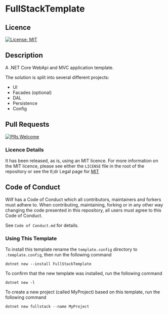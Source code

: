 # FullStackTemplate

## Licence
[![License: MIT](https://img.shields.io/badge/License-MIT-yellow.svg)](https://opensource.org/licenses/MIT)

## Description

A .NET Core WebApi and MVC application template.

The solution is split into several different projects:

- UI
- Facades (optional)
- DAL
- Persistence
- Config

## Pull Requests
[![PRs Welcome](https://img.shields.io/badge/PRs-welcome-brightgreen.svg?style=flat-square)](http://makeapullrequest.com)

### Licence Details

It has been released, as is, using an MIT licence. For more information on the MIT licence, please see either the `LICENSE` file in the root of the repository or see the tl;dr Legal page for [MIT](https://tldrlegal.com/license/mit-license)

## Code of Conduct
Wilf has a Code of Conduct which all contributors, maintainers and forkers must adhere to. When contributing, maintaining, forking or in any other way changing the code presented in this repository, all users must agree to this Code of Conduct.

See `Code of Conduct.md` for details.

### Using This Template

To install this template rename the `template.config` directory to `.template.config`, then run the following command

    dotnet new --install FullStackTemplate

To confirm that the new template was installed, run the following command

    dotnet new -l

To create a new project (called MyProject) based on this template, run the following command

    dotnet new fullstack --name MyProject
